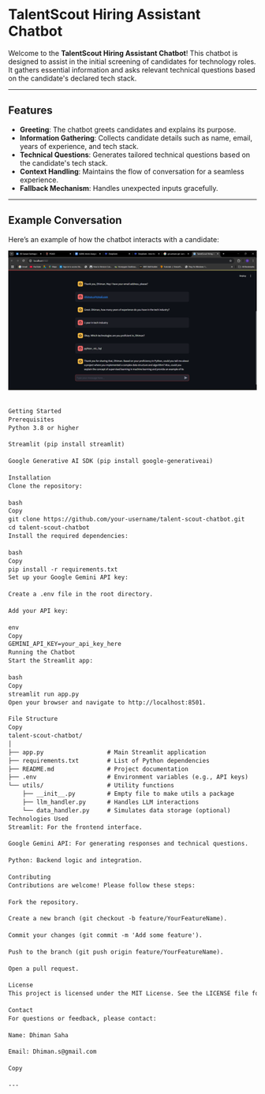 # TalentScout Hiring Assistant Chatbot

Welcome to the **TalentScout Hiring Assistant Chatbot**! This chatbot is designed to assist in the initial screening of candidates for technology roles. It gathers essential information and asks relevant technical questions based on the candidate's declared tech stack.

---

## **Features**
- **Greeting**: The chatbot greets candidates and explains its purpose.
- **Information Gathering**: Collects candidate details such as name, email, years of experience, and tech stack.
- **Technical Questions**: Generates tailored technical questions based on the candidate's tech stack.
- **Context Handling**: Maintains the flow of conversation for a seamless experience.
- **Fallback Mechanism**: Handles unexpected inputs gracefully.

---

## **Example Conversation**
Here’s an example of how the chatbot interacts with a candidate:

![Screenshot](Screenshot%20(128).png)

```markdown

Getting Started
Prerequisites
Python 3.8 or higher

Streamlit (pip install streamlit)

Google Generative AI SDK (pip install google-generativeai)

Installation
Clone the repository:

bash
Copy
git clone https://github.com/your-username/talent-scout-chatbot.git
cd talent-scout-chatbot
Install the required dependencies:

bash
Copy
pip install -r requirements.txt
Set up your Google Gemini API key:

Create a .env file in the root directory.

Add your API key:

env
Copy
GEMINI_API_KEY=your_api_key_here
Running the Chatbot
Start the Streamlit app:

bash
Copy
streamlit run app.py
Open your browser and navigate to http://localhost:8501.

File Structure
Copy
talent-scout-chatbot/
│
├── app.py                  # Main Streamlit application
├── requirements.txt        # List of Python dependencies
├── README.md               # Project documentation
├── .env                    # Environment variables (e.g., API keys)
└── utils/                  # Utility functions
    ├── __init__.py         # Empty file to make utils a package
    ├── llm_handler.py      # Handles LLM interactions
    └── data_handler.py     # Simulates data storage (optional)
Technologies Used
Streamlit: For the frontend interface.

Google Gemini API: For generating responses and technical questions.

Python: Backend logic and integration.

Contributing
Contributions are welcome! Please follow these steps:

Fork the repository.

Create a new branch (git checkout -b feature/YourFeatureName).

Commit your changes (git commit -m 'Add some feature').

Push to the branch (git push origin feature/YourFeatureName).

Open a pull request.

License
This project is licensed under the MIT License. See the LICENSE file for details.

Contact
For questions or feedback, please contact:

Name: Dhiman Saha

Email: Dhiman.s@gmail.com

Copy

---
